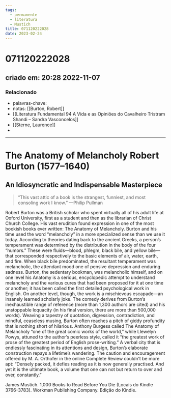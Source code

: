 ```yaml
---
tags:
  - permanente
  - literatura
  - Mustich
title: 071120222028
date: 2023-02-24
---
```

# 071120222028
## criado em: 20:28 2022-11-07

### Relacionado
- palavras-chave: 
- notas: [[Burton, Robert]]
- [[Literatura Fundamental 94 A Vida e as Opiniões do Cavalheiro Tristram Shandi – Sandra Vasconcelos]]
- [[Sterne, Laurence]]
-
---
# The Anatomy of Melancholy Robert Burton (1577–1640) 
## An Idiosyncratic and Indispensable Masterpiece

>“This vast attic of a book is the strangest, funniest, and most consoling work I know.” —Philip Pullman


Robert Burton was a British scholar who spent virtually all of his adult life at Oxford University, first as a student and then as the librarian of Christ Church College. His vast erudition found expression in one of the most bookish books ever written: The Anatomy of Melancholy. Burton and his time used the word “melancholy” in a more specialized sense than we use it today. According to theories dating back to the ancient Greeks, a person’s temperament was determined by the distribution in the body of the four “humors.” These were fluids—blood, phlegm, black bile, and yellow bile—that corresponded respectively to the basic elements of air, water, earth, and fire. When black bile predominated, the resultant temperament was melancholic, the attendant mood one of pensive depression and enduring sadness. Burton, the sedentary bookman, was melancholic himself, and on one level his Anatomy is a serious, encyclopedic attempt to understand melancholy and the various cures that had been proposed for it at one time or another; it has been called the first detailed psychological work in English. On another level, though, the work is a mischievous escapade—an insanely learned scholarly joke. The comedy derives from Burton’s inexhaustible range of reference (more than 1,300 authors are cited) and his unstoppable loquacity (in his final version, there are more than 500,000 words). Weaving a tapestry of quotation, digression, contradiction, and mindful, ceaseless musing, Burton often reaches a pitch of giddy profundity that is nothing short of hilarious. Anthony Burgess called The Anatomy of Melancholy “one of the great comic works of the world,” while Llewelyn Powys, attuned to the author’s peerless style, called it “the greatest work of prose of the greatest period of English prose-writing.” A verbal city that is endlessly fascinating in its attentions and design, Burton’s elaborate construction repays a lifetime’s wandering. The caution and encouragement offered by M. A. Orthofer in the online Complete Review couldn’t be more apt: “Densely packed, it defies reading as it is now generally practised. And yet it is the ultimate book, a volume that one can not but return to over and over, constantly.”

James Mustich. 1,000 Books to Read Before You Die (Locais do Kindle 3766-3783). Workman Publishing Company. Edição do Kindle. 